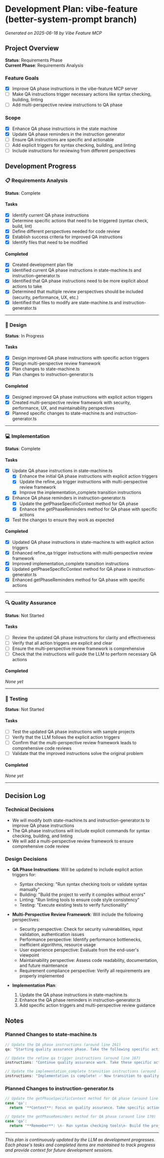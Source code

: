 # Development Plan: vibe-feature (better-system-prompt branch)

*Generated on 2025-06-18 by Vibe Feature MCP*

## Project Overview

**Status**: Requirements Phase  
**Current Phase**: Requirements Analysis  

### Feature Goals
- [x] Improve QA phase instructions in the vibe-feature MCP server
- [ ] Make QA instructions trigger necessary actions like syntax checking, building, linting
- [ ] Add multi-perspective review instructions to QA phase

### Scope
- [x] Enhance QA phase instructions in the state machine
- [x] Update QA phase reminders in the instruction generator
- [ ] Ensure QA instructions are specific and actionable
- [ ] Add explicit triggers for syntax checking, building, and linting
- [ ] Include instructions for reviewing from different perspectives

## Development Progress

### 📋 Requirements Analysis
**Status**: Complete

#### Tasks
- [x] Identify current QA phase instructions
- [x] Determine specific actions that need to be triggered (syntax check, build, lint)
- [x] Define different perspectives needed for code review
- [x] Establish success criteria for improved QA instructions
- [x] Identify files that need to be modified

#### Completed
- [x] Created development plan file
- [x] Identified current QA phase instructions in state-machine.ts and instruction-generator.ts
- [x] Identified that QA phase instructions need to be more explicit about actions to take
- [x] Determined that multiple review perspectives should be included (security, performance, UX, etc.)
- [x] Identified that files to modify are state-machine.ts and instruction-generator.ts

---

### 🎨 Design
**Status**: In Progress

#### Tasks
- [x] Design improved QA phase instructions with specific action triggers
- [x] Design multi-perspective review framework
- [x] Plan changes to state-machine.ts
- [x] Plan changes to instruction-generator.ts

#### Completed
- [x] Designed improved QA phase instructions with explicit action triggers
- [x] Created multi-perspective review framework with security, performance, UX, and maintainability perspectives
- [x] Planned specific changes to state-machine.ts and instruction-generator.ts

---

### 💻 Implementation
**Status**: Complete

#### Tasks
- [x] Update QA phase instructions in state-machine.ts
  - [x] Enhance the initial QA phase instructions with explicit action triggers
  - [x] Update the refine_qa trigger instructions with multi-perspective review framework
  - [x] Improve the implementation_complete transition instructions
- [x] Enhance QA phase reminders in instruction-generator.ts
  - [x] Update the getPhaseSpecificContext method for QA phase
  - [x] Enhance the getPhaseReminders method for QA phase with specific actions
- [x] Test the changes to ensure they work as expected

#### Completed
- [x] Updated QA phase instructions in state-machine.ts with explicit action triggers
- [x] Enhanced refine_qa trigger instructions with multi-perspective review framework
- [x] Improved implementation_complete transition instructions
- [x] Updated getPhaseSpecificContext method for QA phase in instruction-generator.ts
- [x] Enhanced getPhaseReminders method for QA phase with specific actions

---

### 🔍 Quality Assurance
**Status**: Not Started

#### Tasks
- [ ] Review the updated QA phase instructions for clarity and effectiveness
- [ ] Verify that all action triggers are explicit and clear
- [ ] Ensure the multi-perspective review framework is comprehensive
- [ ] Check that the instructions will guide the LLM to perform necessary QA actions

#### Completed
*None yet*

---

### 🧪 Testing
**Status**: Not Started

#### Tasks
- [ ] Test the updated QA phase instructions with sample projects
- [ ] Verify that the LLM follows the explicit action triggers
- [ ] Confirm that the multi-perspective review framework leads to comprehensive code reviews
- [ ] Validate that the improved instructions solve the original problem

#### Completed
*None yet*

---

## Decision Log

### Technical Decisions
- We will modify both state-machine.ts and instruction-generator.ts to improve QA phase instructions
- The QA phase instructions will include explicit commands for syntax checking, building, and linting
- We will add a multi-perspective review framework to ensure comprehensive code review

### Design Decisions
- **QA Phase Instructions**: Will be updated to include explicit action triggers for:
  - Syntax checking: "Run syntax checking tools or validate syntax manually"
  - Building: "Build the project to verify it compiles without errors"
  - Linting: "Run linting tools to ensure code style consistency"
  - Testing: "Execute existing tests to verify functionality"

- **Multi-Perspective Review Framework**: Will include the following perspectives:
  - Security perspective: Check for security vulnerabilities, input validation, authentication issues
  - Performance perspective: Identify performance bottlenecks, inefficient algorithms, resource usage
  - User experience perspective: Evaluate from the end-user's viewpoint
  - Maintainability perspective: Assess code readability, documentation, and future maintenance
  - Requirement compliance perspective: Verify all requirements are properly implemented

- **Implementation Plan**:
  1. Update the QA phase instructions in state-machine.ts
  2. Enhance the QA phase reminders in instruction-generator.ts
  3. Add specific action triggers and multi-perspective review guidance

## Notes

### Planned Changes to state-machine.ts

```typescript
// Update the QA phase instructions (around line 261)
qa: "Starting quality assurance phase. Take the following specific actions:\n\n1. **Syntax Check**: Run syntax checking tools or validate syntax manually\n2. **Build Project**: Build the project to verify it compiles without errors\n3. **Run Linter**: Execute linting tools to ensure code style consistency\n4. **Execute Tests**: Run existing tests to verify functionality\n\nThen conduct a multi-perspective code review:\n- **Security Perspective**: Check for vulnerabilities, input validation, authentication issues\n- **Performance Perspective**: Identify bottlenecks, inefficient algorithms, resource usage\n- **UX Perspective**: Evaluate from the end-user's viewpoint\n- **Maintainability Perspective**: Assess code readability, documentation, future maintenance\n- **Requirement Compliance**: Verify all requirements are properly implemented\n\nUpdate the plan file with QA progress and mark completed tasks.",

// Update the refine_qa trigger instructions (around line 167)
instructions: "Continue quality assurance work. Take these specific actions if not already completed:\n\n1. **Syntax Check**: Run syntax checking tools or validate syntax manually\n2. **Build Project**: Build the project to verify it compiles without errors\n3. **Run Linter**: Execute linting tools to ensure code style consistency\n4. **Execute Tests**: Run existing tests to verify functionality\n\nContinue multi-perspective code review:\n- **Security Perspective**: Check for vulnerabilities, input validation, authentication issues\n- **Performance Perspective**: Identify bottlenecks, inefficient algorithms, resource usage\n- **UX Perspective**: Evaluate from the end-user's viewpoint\n- **Maintainability Perspective**: Assess code readability, documentation, future maintenance\n- **Requirement Compliance**: Verify all requirements are properly implemented\n\nUpdate the plan file with QA progress and mark completed tasks.",

// Update the implementation_complete transition instructions (around line 149)
instructions: "Implementation is complete! ✅ Now transition to quality assurance. Take these specific actions:\n\n1. **Syntax Check**: Run syntax checking tools or validate syntax manually\n2. **Build Project**: Build the project to verify it compiles without errors\n3. **Run Linter**: Execute linting tools to ensure code style consistency\n4. **Execute Tests**: Run existing tests to verify functionality\n\nThen conduct a multi-perspective code review:\n- **Security Perspective**: Check for vulnerabilities, input validation, authentication issues\n- **Performance Perspective**: Identify bottlenecks, inefficient algorithms, resource usage\n- **UX Perspective**: Evaluate from the end-user's viewpoint\n- **Maintainability Perspective**: Assess code readability, documentation, future maintenance\n- **Requirement Compliance**: Verify all requirements are properly implemented\n\nUpdate the plan file and mark completed implementation tasks.",
```

### Planned Changes to instruction-generator.ts

```typescript
// Update the getPhaseSpecificContext method for QA phase (around line 125)
case 'qa':
  return '**Context**: Focus on quality assurance. Take specific actions: syntax check, build project, run linter, execute tests. Then conduct a multi-perspective code review (security, performance, UX, maintainability, requirement compliance).';

// Update the getPhaseReminders method for QA phase (around line 170)
case 'qa':
  return '**Remember**: \n- Run syntax checking tools\n- Build the project to verify compilation\n- Execute linting tools for code style\n- Run tests to verify functionality\n- Review from security perspective\n- Review from performance perspective\n- Review from UX perspective\n- Review from maintainability perspective\n- Verify requirement compliance\n- Update plan file with QA progress';
```

---

*This plan is continuously updated by the LLM as development progresses. Each phase's tasks and completed items are maintained to track progress and provide context for future development sessions.*
